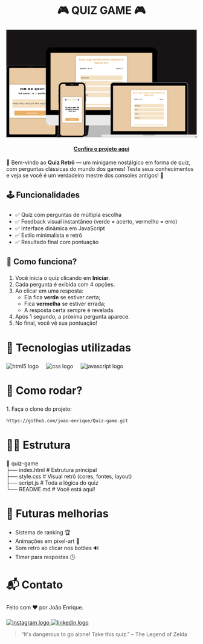 <h1 align="center">🎮 QUIZ GAME 🎮</h1>

###

<img src="quiz-preview.png"/>

<h4 align="center"><a href="joao-enrique.github.io/Quiz-game/">Confira o projeto aqui</a></h4>

👾 Bem-vindo ao **Quiz Retrô** — um minigame nostálgico em forma de quiz, com perguntas clássicas do mundo dos games! Teste seus conhecimentos e veja se você é um verdadeiro mestre dos consoles antigos! 🚀

###

<h2 align="left">🕹️ Funcionalidades</h2>

###
- ✅ Quiz com perguntas de múltipla escolha
- ✅ Feedback visual instantâneo (verde = acerto, vermelho = erro)
- ✅ Interface dinâmica em JavaScript
- ✅ Estilo minimalista e retrô
- ✅ Resultado final com pontuação

###

<h2 align="left">🧠 Como funciona?</h2>

###

1. Você inicia o quiz clicando em **Iniciar**.
2. Cada pergunta é exibida com 4 opções.
3. Ao clicar em uma resposta:
    - Ela fica **verde** se estiver certa;
    - Fica **vermelha** se estiver errada;
    - A resposta certa sempre é revelada.
4. Após 1 segundo, a próxima pergunta aparece.
5. No final, você vê sua pontuação!


###


<h1 align="left">💾 Tecnologias utilizadas</h1>

###

<div align="left">
  <img src="https://cdn.jsdelivr.net/gh/devicons/devicon/icons/html5/html5-original.svg" height="40" alt="html5 logo"  />
  <img width="12" />
  <img src="https://cdn.jsdelivr.net/gh/devicons/devicon/icons/css3/css3-original.svg" height="40" alt="css logo"  />
  <img width="12" />
  <img src="https://cdn.jsdelivr.net/gh/devicons/devicon/icons/javascript/javascript-original.svg" height="40" alt="javascript logo"  />
</div>

###

<h1 align="left">🧪 Como rodar?</h1>

###

<p align="left">1. Faça o clone do projeto:</p>

``` bash
https://github.com/joao-enrique/Quiz-game.git
```

###

<h1 align="left">👨‍💻 Estrutura</h1>

###

📁 quiz-game<br>
├── index.html       # Estrutura principal<br>
├── style.css        # Visual retrô (cores, fontes, layout)
<br>├── script.js        # Toda a lógica do quiz
<br>└── README.md        # Você está aqui!

###

<h1 align="left">🔮 Futuras melhorias</h1>

###

- Sistema de ranking 🏆
- Animações em pixel-art 🎨
- Som retro ao clicar nos botões 🔊
- Timer para respostas 🕒

###

<h1 align="left">📬 Contato</h1>

###

<p align="left">Feito com ❤️ por João Enrique.</p>

###

<div align="left">
  <a href="https://www.instagram.com/joao__dev/" target="_blank">
    <img src="https://raw.githubusercontent.com/maurodesouza/profile-readme-generator/master/src/assets/icons/social/instagram/default.svg" width="52" height="40" alt="instagram logo"  />
  </a>
  <a href="https://www.linkedin.com/in/joao-enrique-dev/" target="_blank">
    <img src="https://raw.githubusercontent.com/maurodesouza/profile-readme-generator/master/src/assets/icons/social/linkedin/default.svg" width="52" height="40" alt="linkedin logo"  />
  </a>
</div>

> “It's dangerous to go alone! Take this quiz.” – The Legend of Zelda

###